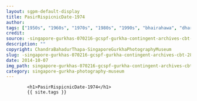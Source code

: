 ```yaml
---
layout: sgpm-default-display
title: PasirRispicnicDate-1974
author: 
tags: ["1950s", "1960s", "1970s", "1980s", "1990s", "bhairahawa", "dharan", "gurkhas", "kathmandu", "nepal", "pokhara", "singapore", "singapore gurkha archive", "singapore gurkha old photographs", "singapore gurkha photography museum", "singapore gurkhas"]
credit: 
source: -singapore-gurkhas-070216-gcspf-gurkha-contingent-archives-cbt-28
description: ""
copyright: ChandraBahadurThapa-SingaporeGurkhaPhotographyMuseum
slug: -singapore-gurkhas-070216-gcspf-gurkha-contingent-archives-cbt-28
date: 2014-10-07
img_path: singapore-gurkhas-070216-gcspf-gurkha-contingent-archives-cbt-28.jpg
category: singapore-gurkha-photography-museum
---
```

	 		

	 		<h1>PasirRispicnicDate-1974</h1>
	 		{{ site.tags }}
	 		

